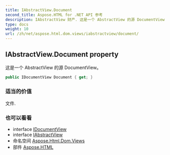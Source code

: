 ```yaml
---
title: IAbstractView.Document
second_title: Aspose.HTML for .NET API 参考
description: IAbstractView 财产. 这是一个 AbstractView 的源 DocumentView
type: docs
weight: 10
url: /zh/net/aspose.html.dom.views/iabstractview/document/
---
```

## IAbstractView.Document property

这是一个 AbstractView 的源 DocumentView。

```csharp
public IDocumentView Document { get; }
```

### 适当的价值

文件.

### 也可以看看

* interface [IDocumentView](../../idocumentview/)
* interface [IAbstractView](../)
* 命名空间 [Aspose.Html.Dom.Views](../../iabstractview/)
* 部件 [Aspose.HTML](../../../)


